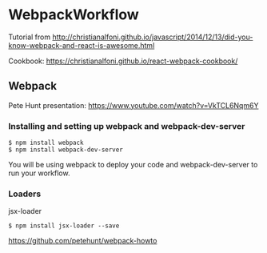 # WebpackWorkflow
Tutorial from http://christianalfoni.github.io/javascript/2014/12/13/did-you-know-webpack-and-react-is-awesome.html

Cookbook: https://christianalfoni.github.io/react-webpack-cookbook/

## Webpack

Pete Hunt presentation: https://www.youtube.com/watch?v=VkTCL6Nqm6Y

### Installing and setting up webpack and webpack-dev-server

```
$ npm install webpack
$ npm install webpack-dev-server
```

You will be using webpack to deploy your code and webpack-dev-server to run your workflow.

### Loaders

jsx-loader

```
$ npm install jsx-loader --save
```

https://github.com/petehunt/webpack-howto
